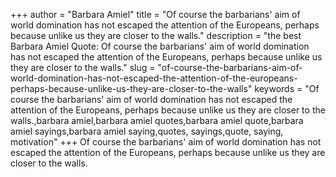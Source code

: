 +++
author = "Barbara Amiel"
title = "Of course the barbarians' aim of world domination has not escaped the attention of the Europeans, perhaps because unlike us they are closer to the walls."
description = "the best Barbara Amiel Quote: Of course the barbarians' aim of world domination has not escaped the attention of the Europeans, perhaps because unlike us they are closer to the walls."
slug = "of-course-the-barbarians-aim-of-world-domination-has-not-escaped-the-attention-of-the-europeans-perhaps-because-unlike-us-they-are-closer-to-the-walls"
keywords = "Of course the barbarians' aim of world domination has not escaped the attention of the Europeans, perhaps because unlike us they are closer to the walls.,barbara amiel,barbara amiel quotes,barbara amiel quote,barbara amiel sayings,barbara amiel saying,quotes, sayings,quote, saying, motivation"
+++
Of course the barbarians' aim of world domination has not escaped the attention of the Europeans, perhaps because unlike us they are closer to the walls.
